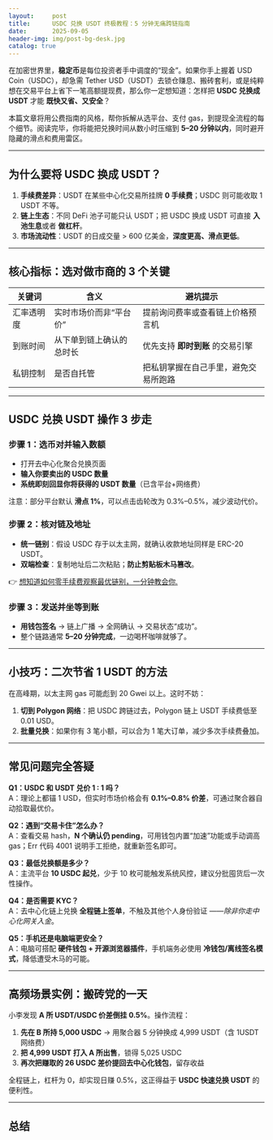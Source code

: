 ```yaml
---
layout:     post
title:      USDC 兑换 USDT 终极教程：5 分钟无痛跨链指南
date:       2025-09-05
header-img: img/post-bg-desk.jpg
catalog: true
---
```


在加密世界里，**稳定币**是每位投资者手中调度的“现金”。如果你手上握着 USD Coin（USDC），却急需 Tether USD（USDT）去锁仓赚息、搬砖套利，或是纯粹想在交易平台上省下一笔高额提现费，那么你一定想知道：怎样把 **USDC 兑换成 USDT** 才能 **既快又省、又安全**？

本篇文章将用公费指南的风格，帮你拆解从选平台、支付 gas，到提现全流程的每个细节。阅读完毕，你将能把兑换时间从数小时压缩到 **5–20 分钟以内**，同时避开隐藏的滑点和费用雷区。

---

## 为什么要将 USDC 换成 USDT？

1. **手续费差异**：USDT 在某些中心化交易所挂牌 **0 手续费**；USDC 则可能收取 1 USDT 不等。  
2. **链上生态**：不同 DeFi 池子可能只认 USDT；把 USDC 换成 USDT 可直接 **入池生息**或者 **做杠杆**。  
3. **市场流动性**：USDT 的日成交量 > 600 亿美金，**深度更高、滑点更低**。  

---

## 核心指标：选对做市商的 3 个关键

| 关键词 | 含义 | 避坑提示 |
| --- | --- | --- |
| 汇率透明度 | 实时市场价而非“平台价” | 提前询问费率或查看链上价格预言机 |
| 到账时间 | 从下单到链上确认的总时长 | 优先支持 **即时到账** 的交易引擎 |
| 私钥控制 | 是否自托管 | 把私钥掌握在自己手里，避免交易所跑路 |

---

## USDC 兑换 USDT 操作 3 步走

### 步骤 1：选币对并输入数额

- 打开去中心化聚合兑换页面  
- **输入你要卖出的 USDC 数量**  
- **系统即刻回显你将获得的 USDT 数量**（已含平台+网络费）

注意：部分平台默认 **滑点 1%**，可以点击齿轮改为 0.3%–0.5%，减少波动代价。

### 步骤 2：核对链及地址

- **统一链别**：假设 USDC 存于以太主网，就确认收款地址同样是 ERC-20 USDT。  
- **双端检查**：复制地址后二次粘贴；**防止剪贴板木马篡改**。  

👉 [想知道如何零手续费观察最优链别，一分钟教会你.](https://okxdog.com/)

### 步骤 3：发送并坐等到账

- **用钱包签名** → 链上广播 → 全网确认 → 交易状态“成功”。  
- 整个链路通常 **5–20 分钟完成**，一边喝杯咖啡就够了。  

---

## 小技巧：二次节省 1 USDT 的方法

在高峰期，以太主网 gas 可能彪到 20 Gwei 以上。这时不妨：

1. **切到 Polygon 网络**：把 USDC 跨链过去，Polygon 链上 USDT 手续费低至 0.01 USD。  
2. **批量兑换**：如果你有 3 笔小额，可以合为 1 笔大订单，减少多次手续费叠加。

---

## 常见问题完全答疑

**Q1：USDC 和 USDT 兑价 1 : 1 吗？**  
A：理论上都锚 1 USD，但实时市场价格会有 **0.1%–0.8% 价差**，可通过聚合器自动拾取最优价。

**Q2：遇到“交易卡住”怎么办？**  
A：查看交易 hash，**N 个确认仍 pending**，可用钱包内置“加速”功能或手动调高 gas；Err 代码 4001 说明手工拒绝，就重新签名即可。

**Q3：最低兑换额是多少？**  
A：主流平台 **10 USDC 起兑**，少于 10 枚可能触发系统风控，建议分批囤货后一次性操作。

**Q4：是否需要 KYC？**  
A：去中心化链上兑换 **全程链上签单**，不触及其他个人身份验证 *——除非你走中心化网关入金*。  

**Q5：手机还是电脑端更安全？**  
A：电脑可搭配 **硬件钱包 + 开源浏览器插件**，手机端务必使用 **冷钱包/离线签名模式**，降低遭受木马的可能。  

---

## 高频场景实例：搬砖党的一天

小李发现 **A 所 USDT/USDC 价差倒挂 0.5%**。操作流程：

1. **先在 B 所持 5,000 USDC** → 用聚合器 5 分钟换成 4,999 USDT（含 1USDT 网络费）  
2. **把 4,999 USDT 打入 A 所出售**，锁得 5,025 USDC  
3. **再次把赚取的 26 USDC 差价提回去中心化钱包**，留存收益  

全程链上，杠杆为 0，却实现日赚 0.5%，这正得益于 **USDC 快速兑换 USDT** 的便利性。

---

## 总结